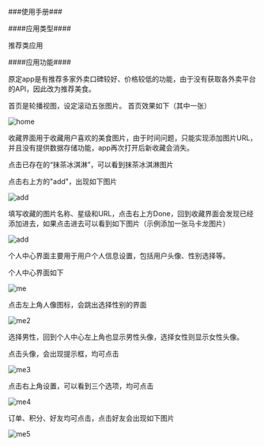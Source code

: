###使用手册###

####应用类型####

  推荐类应用
  
####应用功能####

  原定app是有推荐多家外卖口碑较好、价格较低的功能，由于没有获取各外卖平台的API，因此改为推荐美食。

  首页是轮播视图，设定滚动五张图片。
  首页效果如下（其中一张）
  
  ![home](http://a2.qpic.cn/psb?/V13RheE44CzLlx/A1TaWD0.A6sCwG0s4N.xUY9vc0XMbiJUubC55q4gAHw!/b/dAMBAAAAAAAA&bo=tgEgAwAAAAADB7Y!&rf=viewer_4)
  
  收藏界面用于收藏用户喜欢的美食图片，由于时间问题，只能实现添加图片URL，并且没有提供数据存储功能，app再次打开后新收藏会消失。
  
  点击已存在的“抹茶冰淇淋”，可以看到抹茶冰淇淋图片
  
  点击右上方的"add"，出现如下图片
  
  ![add](http://a2.qpic.cn/psb?/V13RheE44CzLlx/IDf543vNshhq0mX9FuBYTQI9GwdOAc5nZkelIhbaxzE!/b/dAMBAAAAAAAA&bo=tgEgAwAAAAADB7Y!&rf=viewer_4)
  
  填写收藏的图片名称、星级和URL，点击右上方Done，回到收藏界面会发现已经添加进去，如果点击进去可以看到如下图片（示例添加一张马卡龙图片）
  
  ![add](http://a2.qpic.cn/psb?/V13RheE44CzLlx/*GzpvEhKDvsBK2O7r0*t27BLHio6cZtwpNPX70tEGB0!/b/dAMBAAAAAAAA&bo=tgEgAwAAAAADB7Y!&rf=viewer_4)
  
  个人中心界面主要用于用户个人信息设置，包括用户头像、性别选择等。
  
  个人中心界面如下
  
  ![me](http://a2.qpic.cn/psb?/V13RheE44CzLlx/jAmBpdpejju*WEzkUK3lZ859dE8WZUyC0AUzx2nKpMM!/b/dAMBAAAAAAAA&bo=tgEgAwAAAAADB7Y!&rf=viewer_4)
  
  点击左上角人像图标，会跳出选择性别的界面
  
  ![me2](http://a3.qpic.cn/psb?/V13RheE44CzLlx/IwjcQLmICXWN2E8nxmX2Cw6*RcMeCJffWO74NK8kJJs!/b/dAcBAAAAAAAA&bo=tgEgAwAAAAADB7Y!&rf=viewer_4)
  
  选择男性，回到个人中心左上角也显示男性头像，选择女性则显示女性头像。
  
  点击头像，会出现提示框，均可点击
  
  ![me3](http://a2.qpic.cn/psb?/V13RheE44CzLlx/YRzr*pRWz2GxJdASiTYZUcMBYqk57UFGA8wB0LfDJg0!/b/dAMBAAAAAAAA&bo=tgEgAwAAAAADB7Y!&rf=viewer_4)
  
  点击右上角设置，可以看到三个选项，均可点击
  
  ![me4](http://a2.qpic.cn/psb?/V13RheE44CzLlx/M6v7zyX6Mdg3cGfJ*HS8l30vE5P*hvmnT.ndJCBhD6U!/b/dAMBAAAAAAAA&bo=tgEgAwAAAAADB7Y!&rf=viewer_4)
  
  订单、积分、好友均可点击，点击好友会出现如下图片
  
  ![me5](http://a3.qpic.cn/psb?/V13RheE44CzLlx/PJJsvJKksORMmioR52xeLDLMJ6GAMUzFgxKvfFdKK.8!/b/dAcBAAAAAAAA&bo=tgEgAwAAAAADB7Y!&rf=viewer_4)
  

